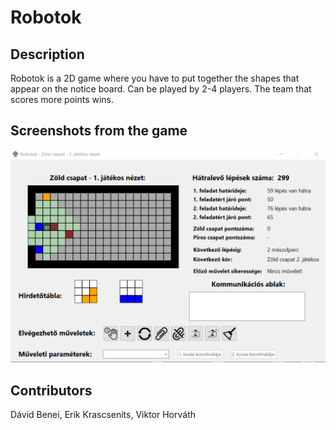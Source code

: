 # Robotok

## Description
Robotok is a 2D game where you have to put together the shapes that appear on the notice board. Can be played by 2-4 players. The team that scores more points wins.

## Screenshots from the game

![Player view](https://github.com/Erik-Krascsenits/robotok/blob/master/1.png)


## Contributors
Dávid Benei, Erik Krascsenits, Viktor Horváth
